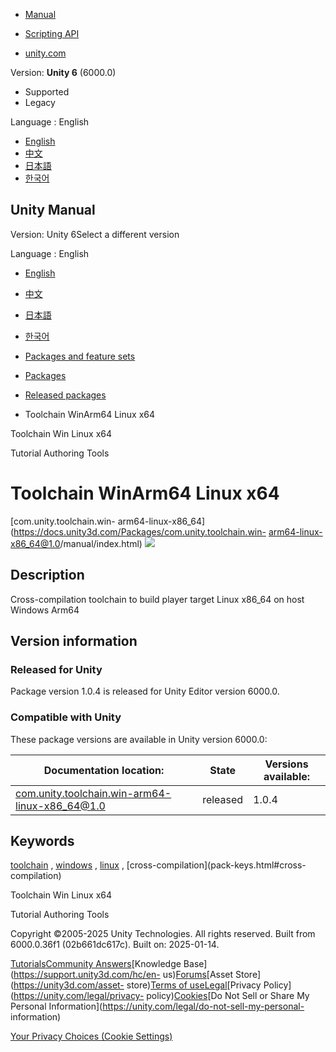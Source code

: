 [](https://docs.unity3d.com)

  * [Manual](../Manual/index.html)
  * [Scripting API](../ScriptReference/index.html)

  * [unity.com](https://unity.com/)

Version: **Unity 6** (6000.0)

  * Supported
  * Legacy

Language : English

  * [English](/Manual/com.unity.toolchain.win-arm64-linux-x86_64.html)
  * [中文](/cn/current/Manual/com.unity.toolchain.win-arm64-linux-x86_64.html)
  * [日本語](/ja/current/Manual/com.unity.toolchain.win-arm64-linux-x86_64.html)
  * [한국어](/kr/current/Manual/com.unity.toolchain.win-arm64-linux-x86_64.html)

[](https://docs.unity3d.com)

## Unity Manual

Version: Unity 6Select a different version

Language : English

  * [English](/Manual/com.unity.toolchain.win-arm64-linux-x86_64.html)
  * [中文](/cn/current/Manual/com.unity.toolchain.win-arm64-linux-x86_64.html)
  * [日本語](/ja/current/Manual/com.unity.toolchain.win-arm64-linux-x86_64.html)
  * [한국어](/kr/current/Manual/com.unity.toolchain.win-arm64-linux-x86_64.html)

  * [Packages and feature sets](PackagesList.html)
  * [Packages](Packages-all.html)
  * [Released packages](pack-safe.html)
  * Toolchain WinArm64 Linux x64 

[](com.unity.toolchain.win-x86_64-linux-x86_64.html)

Toolchain Win Linux x64

[](com.unity.learn.iet-framework.authoring.html)

Tutorial Authoring Tools

# Toolchain WinArm64 Linux x64

[com.unity.toolchain.win-
arm64-linux-x86_64](https://docs.unity3d.com/Packages/com.unity.toolchain.win-
arm64-linux-x86_64@1.0/manual/index.html) ![](../uploads/Main/iconRel.png)

## Description

Cross-compilation toolchain to build player target Linux x86_64 on host
Windows Arm64

## Version information

### Released for Unity

Package version 1.0.4 is released for Unity Editor version 6000.0.

### Compatible with Unity

These package versions are available in Unity version 6000.0:

**Documentation location:** | **State** | **Versions available:**  
---|---|---  
[com.unity.toolchain.win-arm64-linux-x86_64@1.0](https://docs.unity3d.com/Packages/com.unity.toolchain.win-arm64-linux-x86_64@1.0/manual/index.html) | released | 1.0.4  
  
## Keywords

[toolchain](pack-keys.html#toolchain) , [windows](pack-keys.html#windows) ,
[linux](pack-keys.html#linux) , [cross-compilation](pack-keys.html#cross-
compilation)

[](com.unity.toolchain.win-x86_64-linux-x86_64.html)

Toolchain Win Linux x64

[](com.unity.learn.iet-framework.authoring.html)

Tutorial Authoring Tools

Copyright ©2005-2025 Unity Technologies. All rights reserved. Built from
6000.0.36f1 (02b661dc617c). Built on: 2025-01-14.

[Tutorials](https://learn.unity.com/)[Community
Answers](https://answers.unity3d.com)[Knowledge
Base](https://support.unity3d.com/hc/en-
us)[Forums](https://forum.unity3d.com)[Asset Store](https://unity3d.com/asset-
store)[Terms of
use](https://docs.unity3d.com/Manual/TermsOfUse.html)[Legal](https://unity.com/legal)[Privacy
Policy](https://unity.com/legal/privacy-
policy)[Cookies](https://unity.com/legal/cookie-policy)[Do Not Sell or Share
My Personal Information](https://unity.com/legal/do-not-sell-my-personal-
information)

[Your Privacy Choices (Cookie Settings)](javascript:void\(0\);)


